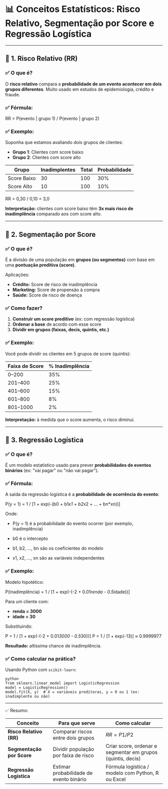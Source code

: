 # 📊 Conceitos Estatísticos: Risco Relativo, Segmentação por Score e Regressão Logística

---

## 🔹 1. Risco Relativo (RR)

### ✅ O que é?

O **risco relativo** compara a **probabilidade de um evento acontecer em dois grupos diferentes**. Muito usado em estudos de epidemiologia, crédito e fraude.

### ✅ Fórmula:

RR = P(evento | grupo 1) / P(evento | grupo 2)

### ✅ Exemplo:

Suponha que estamos avaliando dois grupos de clientes:

- **Grupo 1**: Clientes com score baixo  
- **Grupo 2**: Clientes com score alto

| Grupo        | Inadimplentes | Total | Probabilidade |
|--------------|---------------|-------|----------------|
| Score Baixo  | 30            | 100   | 30%           |
| Score Alto   | 10            | 100   | 10%           |

RR = 0,30 / 0,10 = 3,0

**Interpretação:** clientes com score baixo têm **3x mais risco de inadimplência** comparado aos com score alto.

---

## 🔹 2. Segmentação por Score

### ✅ O que é?

É a divisão de uma população em **grupos (ou segmentos)** com base em uma **pontuação preditiva (score)**.

Aplicações:
- **Crédito:** Score de risco de inadimplência
- **Marketing:** Score de propensão à compra
- **Saúde:** Score de risco de doença

### ✅ Como fazer?

1. **Construir um score preditivo** (ex: com regressão logística)
2. **Ordenar a base** de acordo com esse score
3. **Dividir em grupos (faixas, decis, quintis, etc.)**

### ✅ Exemplo:

Você pode dividir os clientes em 5 grupos de score (quintis):

| Faixa de Score | % Inadimplência |
|----------------|------------------|
| 0–200          | 35%             |
| 201–400        | 25%             |
| 401–600        | 15%             |
| 601–800        | 8%              |
| 801–1000       | 2%              |

**Interpretação:** à medida que o score aumenta, o risco diminui.

---

## 🔹 3. Regressão Logística

### ✅ O que é?

É um modelo estatístico usado para prever **probabilidades de eventos binários** (ex: "vai pagar" ou "não vai pagar").

### ✅ Fórmula:

A saída da regressão logística é a **probabilidade de ocorrência do evento**:

P(y = 1) = 1 / [1 + exp(-(b0 + b1*x1 + b2*x2 + ... + bn*xn))]

Onde:

- P(y = 1) é a probabilidade do evento ocorrer (por exemplo, inadimplência)

- b0 é o intercepto

- b1, b2, ..., bn são os coeficientes do modelo

- x1, x2, ..., xn são as variáveis independentes

### ✅ Exemplo:

Modelo hipotético:

P(inadimplência) = 1 / [1 + exp(-(-2 + 0.01*renda - 0.5*idade))]


Para um cliente com:
- **renda = 3000**
- **idade = 30**

Substituindo:

P = 1 / [1 + exp(-(-2 + 0.01*3000 - 0.5*30))]
P = 1 / [1 + exp(-13)] ≈ 0.9999977


**Resultado:** altíssima chance de inadimplência.

### ✅ Como calcular na prática?

Usando Python com `scikit-learn`:

```
python
from sklearn.linear_model import LogisticRegression
model = LogisticRegression()
model.fit(X, y)  # X = variáveis preditoras, y = 0 ou 1 (ex: inadimplente ou não)
```

---

✅ Resumo:

| Conceito                  | Para que serve                          | Como calcular                                               |
| ------------------------- | --------------------------------------- | ----------------------------------------------------------- |
| **Risco Relativo (RR)**   | Comparar riscos entre dois grupos       | $RR = P1 / P2$                                              |
| **Segmentação por Score** | Dividir população por faixa de risco    | Criar score, ordenar e segmentar em grupos (quintis, decis) |
| **Regressão Logística**   | Estimar probabilidade de evento binário | Fórmula logística / modelo com Python, R ou Excel           |

